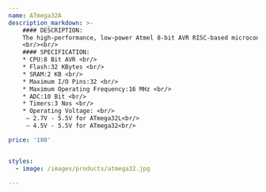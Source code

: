 ```yaml
---
name: ATmega32A
description_markdown: >-
    #### DESCRIPTION:
    The high-performance, low-power Atmel 8-bit AVR RISC-based microcontroller combines 32KB of programmable flash memory, 2KB SRAM, 1KB EEPROM, an 8-channel 10-bit A/D converter, and a JTAG interface for on-chip debugging. The device supports throughput of 16 MIPS at 16 MHz and operates between 4.5-5.5 volts.
    <br/><br/>
    #### SPECIFICATION:
    * CPU:8 Bit AVR <br/>
    * Flash:32 KBytes <br/>
    * SRAM:2 KB <br/>
    * Maximum I/O Pins:32 <br/>
    * Maximum Operating Frequency:16 MHz <br/>
    * ADC:10 Bit <br/>
    * Timers:3 Nos <br/>
    * Operating Voltage: <br/>
     – 2.7V - 5.5V for ATmega32L<br/>
     – 4.5V - 5.5V for ATmega32<br/>

price: '180'


styles:
  - image: /images/products/atmega32.jpg

---
```

